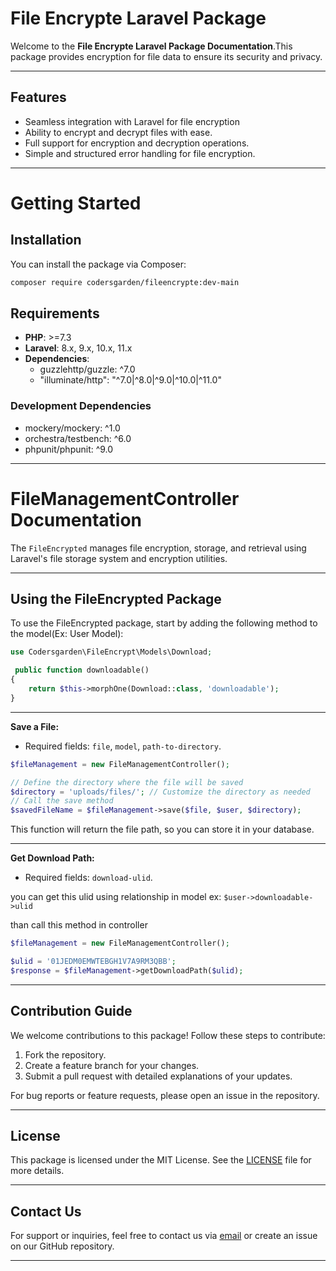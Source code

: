 # File Encrypte Laravel Package

Welcome to the **File Encrypte Laravel Package Documentation**.This package provides encryption for file data to ensure its security and privacy.

---

## Features

- Seamless integration with Laravel for file encryption
- Ability to encrypt and decrypt files with ease.   
- Full support for encryption and decryption operations.
- Simple and structured error handling for file encryption.

---

# Getting Started

## Installation

You can install the package via Composer:

```bash
composer require codersgarden/fileencrypte:dev-main
```

## Requirements

- **PHP**: >=7.3
- **Laravel**: 8.x, 9.x, 10.x, 11.x
- **Dependencies**:
  - guzzlehttp/guzzle: ^7.0
  - "illuminate/http": "^7.0|^8.0|^9.0|^10.0|^11.0"

### Development Dependencies

- mockery/mockery: ^1.0
- orchestra/testbench: ^6.0
- phpunit/phpunit: ^9.0

---

# FileManagementController Documentation

The `FileEncrypted` manages file encryption, storage, and retrieval using Laravel's file storage system and encryption utilities.

---

## Using the FileEncrypted Package

To use the FileEncrypted package, start by adding the following method to the model(Ex: User Model):

```php
use Codersgarden\FileEncrypt\Models\Download;

 public function downloadable()
{
    return $this->morphOne(Download::class, 'downloadable');
}
```

---

**Save a File:**

- Required fields: `file`, `model`, `path-to-directory`.

```php
$fileManagement = new FileManagementController();

// Define the directory where the file will be saved
$directory = 'uploads/files/'; // Customize the directory as needed
// Call the save method
$savedFileName = $fileManagement->save($file, $user, $directory);
```

This function will return the file path, so you can store it in your database.

---

**Get Download Path:**

- Required fields: `download-ulid`.

you can get this ulid using relationship in model ex: `$user->downloadable->ulid`

than call this method in controller

```php
$fileManagement = new FileManagementController();

$ulid = '01JEDM0EMWTEBGH1V7A9RM3QBB'; 
$response = $fileManagement->getDownloadPath($ulid);
```

---

## Contribution Guide

We welcome contributions to this package! Follow these steps to contribute:

1. Fork the repository.
2. Create a feature branch for your changes.
3. Submit a pull request with detailed explanations of your updates.

For bug reports or feature requests, please open an issue in the repository.

---

## License

This package is licensed under the MIT License. See the [LICENSE](LICENSE.md) file for more details.

---

## Contact Us

For support or inquiries, feel free to contact us via [email](mailto:support@codersgarden.com) or create an issue on our GitHub repository.

---
